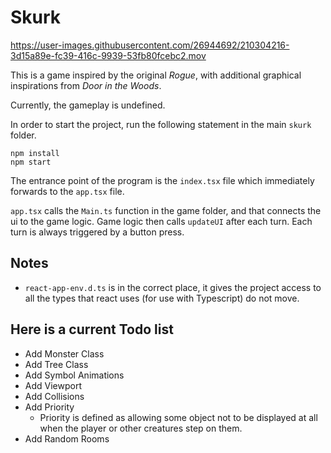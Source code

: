 # Skurk

https://user-images.githubusercontent.com/26944692/210304216-3d15a89e-fc39-416c-9939-53fb80fcebc2.mov

This is a game inspired by the original *Rogue*, with additional graphical inspirations from *Door in the Woods*.

Currently, the gameplay is undefined.

In order to start the project, run the following statement in the main `skurk` folder.

```console
npm install
npm start
```

The entrance point of the program is the `index.tsx` file which immediately forwards to the `app.tsx` file.

`app.tsx` calls the `Main.ts` function in the game folder, and that connects the ui to the game logic.
Game logic then calls `updateUI` after each turn. Each turn is always triggered by a button press.

## Notes

* `react-app-env.d.ts` is in the correct place, it gives the project access to all the types that react uses (for use with Typescript) do not move.

## Here is a current Todo list

* Add Monster Class
* Add Tree Class
* Add Symbol Animations
* Add Viewport
* Add Collisions
* Add Priority
  * Priority is defined as allowing some object not to be displayed at all when the player or other creatures step on them.
* Add Random Rooms
